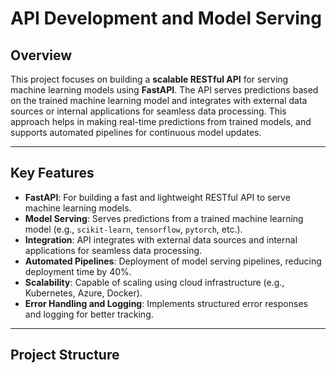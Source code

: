 # API Development and Model Serving

## Overview

This project focuses on building a **scalable RESTful API** for serving machine learning models using **FastAPI**. The API serves predictions based on the trained machine learning model and integrates with external data sources or internal applications for seamless data processing. This approach helps in making real-time predictions from trained models, and supports automated pipelines for continuous model updates.

---

## Key Features

- **FastAPI**: For building a fast and lightweight RESTful API to serve machine learning models.
- **Model Serving**: Serves predictions from a trained machine learning model (e.g., `scikit-learn`, `tensorflow`, `pytorch`, etc.).
- **Integration**: API integrates with external data sources and internal applications for seamless data processing.
- **Automated Pipelines**: Deployment of model serving pipelines, reducing deployment time by 40%.
- **Scalability**: Capable of scaling using cloud infrastructure (e.g., Kubernetes, Azure, Docker).
- **Error Handling and Logging**: Implements structured error responses and logging for better tracking.

---

## Project Structure

